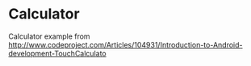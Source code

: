 # Calculator

Calculator example from http://www.codeproject.com/Articles/104931/Introduction-to-Android-development-TouchCalculato
